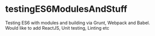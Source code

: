 # testingES6ModulesAndStuff
Testing ES6 with modules and building via Grunt, Webpack and Babel. Would like to add ReactJS, Unit testing, Linting etc
